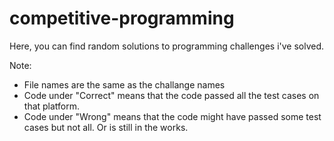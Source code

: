 # competitive-programming
Here, you can find random solutions to programming challenges i've solved. 

Note: 
* File names are the same as the challange names
* Code under "Correct" means that the code passed all the test cases on that platform.
* Code under "Wrong" means that the code might have passed some test cases but not all. Or is still in the works.


